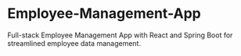 # Employee-Management-App
Full-stack Employee Management App with React and Spring Boot for streamlined employee data management.
